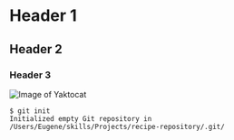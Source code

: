 # Header 1
## Header 2 
### Header 3

![Image of Yaktocat](https://octodex.github.com/images/yaktocat.png)


```
$ git init
Initialized empty Git repository in /Users/Eugene/skills/Projects/recipe-repository/.git/
```
